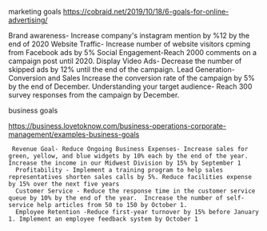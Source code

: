 marketing goals
https://cobraid.net/2019/10/18/6-goals-for-online-advertising/

Brand awareness- Increase company's instagram mention by %12 by the end of 2020
Website Traffic- Increase number of website visitors cpming from Facebook ads by 5%
Social Engagement-Reach 2000 comments on a campaign post until 2020.
Display Video Ads- Decrease the number of skipped ads by 12% until the end of the campaign.
Lead Generation-Conversion and Sales Increase the conversion rate of the campaign by 5% by the end of December.
Understanding your target audience- Reach 300 survey responses from the campaign by December.

business goals

https://business.lovetoknow.com/business-operations-corporate-management/examples-business-goals

     Revenue Goal- Reduce Ongoing Business Expenses- Increase sales for green, yellow, and blue widgets by 10% each by the end of the year. Increase the income in our Midwest Division by 15% by September 1
      Profitability - Implement a training program to help sales representatives shorten sales calls by 5%. Reduce facilities expense by 15% over the next five years
      Customer Service - Reduce the response time in the customer service queue by 10% by the end of the year.  Increase the number of self-service help articles from 50 to 150 by October 1.
      Employee Retention -Reduce first-year turnover by 15% before January 1. Implement an employee feedback system by October 1
